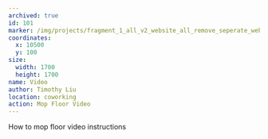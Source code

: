 ```yaml
---
archived: true
id: 101
marker: /img/projects/fragment_1_all_v2_website_all_remove_seperate_webp-32.webp
coordinates:
  x: 10500
  y: 100
size:
  width: 1700
  height: 1700
name: Video
author: Timothy Liu
location: coworking
action: Mop Floor Video
---
```


How to mop floor video instructions
